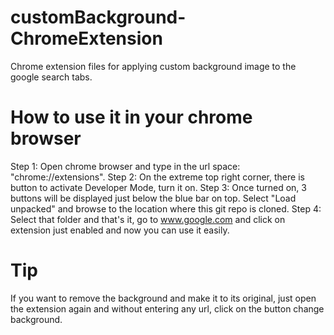 # customBackground-ChromeExtension
Chrome extension files for applying custom background image to the google search tabs.

# How to use it in your chrome browser
Step 1: Open chrome browser and type in the url space: "chrome://extensions".
Step 2: On the extreme top right corner, there is button to activate Developer Mode, turn it on.
Step 3: Once turned on, 3 buttons will be displayed just below the blue bar on top. Select "Load unpacked" and browse to the location where this git repo is cloned.
Step 4: Select that folder and that's it, go to www.google.com and click on extension just enabled and now you can use it easily.

# Tip
If you want to remove the background and make it to its original, just open the extension again and without entering any url, click on the button change background.
